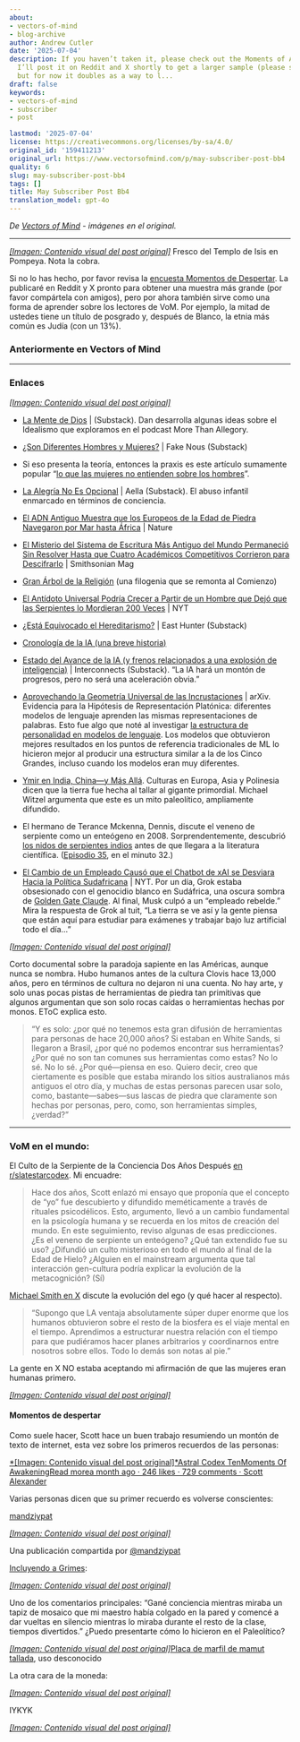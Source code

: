 ```yaml
---
about:
- vectors-of-mind
- blog-archive
author: Andrew Cutler
date: '2025-07-04'
description: If you haven’t taken it, please check out the Moments of Awakening survey.
  I’ll post it on Reddit and X shortly to get a larger sample (please share with friends),
  but for now it doubles as a way to l...
draft: false
keywords:
- vectors-of-mind
- subscriber
- post

lastmod: '2025-07-04'
license: https://creativecommons.org/licenses/by-sa/4.0/
original_id: '159411213'
original_url: https://www.vectorsofmind.com/p/may-subscriber-post-bb4
quality: 6
slug: may-subscriber-post-bb4
tags: []
title: May Subscriber Post Bb4
translation_model: gpt-4o
---
```


*De [Vectors of Mind](https://www.vectorsofmind.com/p/may-subscriber-post-bb4) - imágenes en el original.*

---

[*[Imagen: Contenido visual del post original]*](https://substackcdn.com/image/fetch/$s_!c2Mq!,f_auto,q_auto:good,fl_progressive:steep/https%3A%2F%2Fsubstack-post-media.s3.amazonaws.com%2Fpublic%2Fimages%2Fe5a01543-b2a7-441c-87c3-d77d36450c1f_2776x2249.jpeg) Fresco del Templo de Isis en Pompeya. Nota la cobra.

Si no lo has hecho, por favor revisa la [encuesta Momentos de Despertar](https://www.vectorsofmind.com/p/moments-of-awakening-survey). La publicaré en Reddit y X pronto para obtener una muestra más grande (por favor compártela con amigos), pero por ahora también sirve como una forma de aprender sobre los lectores de VoM. Por ejemplo, la mitad de ustedes tiene un título de posgrado y, después de Blanco, la etnia más común es Judía (con un 13%).

### Anteriormente en Vectors of Mind

* * *

### Enlaces

[*[Imagen: Contenido visual del post original]*](https://substackcdn.com/image/fetch/$s_!95Qh!,f_auto,q_auto:good,fl_progressive:steep/https%3A%2F%2Fsubstack-post-media.s3.amazonaws.com%2Fpublic%2Fimages%2F95174c6a-d1fa-43d9-9f5d-dd0b08a38e1d_1344x896.png)

  * [La Mente de Dios](https://open.substack.com/pub/mindandmythos/p/the-mind-of-god?r=j1sx6&utm_campaign=post&utm_medium=web&showWelcomeOnShare=false) | (Substack). Dan desarrolla algunas ideas sobre el Idealismo que exploramos en el podcast More Than Allegory.

  * [¿Son Diferentes Hombres y Mujeres?](https://fakenous.substack.com/p/are-men-and-women-different) | Fake Nous (Substack)

  * Si eso presenta la teoría, entonces la praxis es este artículo sumamente popular “[lo que las mujeres no entienden sobre los hombres](https://goranshbharal.substack.com/p/what-women-dont-understand-about)”.

  * [La Alegría No Es Opcional](https://open.substack.com/pub/aella/p/the-joy-is-not-optional?r=j1sx6&utm_campaign=post&utm_medium=web&showWelcomeOnShare=false) | Aella (Substack). El abuso infantil enmarcado en términos de conciencia.

  * [El ADN Antiguo Muestra que los Europeos de la Edad de Piedra Navegaron por Mar hasta África](https://www.nature.com/articles/d41586-025-00764-2) | Nature

  * [El Misterio del Sistema de Escritura Más Antiguo del Mundo Permaneció Sin Resolver Hasta que Cuatro Académicos Competitivos Corrieron para Descifrarlo](https://www.smithsonianmag.com/history/mystery-worlds-oldest-writing-system-remained-unsolved-until-four-scholars-raced-decipher-it-180985954/) | Smithsonian Mag

  * [Gran Árbol de la Religión](https://imgur.com/a/great-tree-of-religion-3-0-QXPiyDe?fbclid=IwY2xjawIoWLJleHRuA2FlbQIxMAABHT_xTzl5nYhXl8dOq3CpNoAWvubUahLNpJFtHD_me9zl7faZgESm0tyuFA_aem_47JPVzn_DchoM8CltxiKdA) (una filogenia que se remonta al Comienzo)

  * [El Antídoto Universal Podría Crecer a Partir de un Hombre que Dejó que las Serpientes lo Mordieran 200 Veces](https://www.nytimes.com/2025/05/02/health/snakes-universal-antivenom-tim-friede.html?unlocked_article_code=1.EU8.nNe_.__va4hJmUm4i&smid=nytcore-android-share) | NYT

  * [¿Está Equivocado el Hereditarismo?](https://open.substack.com/pub/easthunter/p/is-hereditarianism-wrong?r=j1sx6&utm_campaign=post&utm_medium=web&showWelcomeOnShare=false) | East Hunter (Substack)

  * [Cronología de la IA (una breve historia)](https://ai-timeline.org/)

  * [Estado del Avance de la IA (y frenos relacionados a una explosión de inteligencia)](https://www.interconnects.ai/p/brakes-on-an-intelligence-explosion) | Interconnects (Substack). “La IA hará un montón de progresos, pero no será una aceleración obvia.”

  * [Aprovechando la Geometría Universal de las Incrustaciones](https://arxiv.org/abs/2505.12540) | arXiv. Evidencia para la Hipótesis de Representación Platónica: diferentes modelos de lenguaje aprenden las mismas representaciones de palabras. Esto fue algo que noté al investigar [la estructura de personalidad en modelos de lenguaje](https://arxiv.org/abs/2203.02092). Los modelos que obtuvieron mejores resultados en los puntos de referencia tradicionales de ML lo hicieron mejor al producir una estructura similar a la de los Cinco Grandes, incluso cuando los modelos eran muy diferentes.

  * [Ymir en India, China—y Más Allá](https://chs.harvard.edu/chapter/michael-witzel-ymir-in-india-china-and-beyond/). Culturas en Europa, Asia y Polinesia dicen que la tierra fue hecha al tallar al gigante primordial. Michael Witzel argumenta que este es un mito paleolítico, ampliamente difundido.

  * El hermano de Terance Mckenna, Dennis, discute el veneno de serpiente como un enteógeno en 2008. Sorprendentemente, descubrió [los nidos de serpientes indios](https://www.vectorsofmind.com/i/154908424/snake-venom-raves) antes de que llegara a la literatura científica. ([Episodio 35](https://www.bluelight.org/community/threads/psychonautica-episodes-merged.294445/page-5), en el minuto 32.)

  * [El Cambio de un Empleado Causó que el Chatbot de xAI se Desviara Hacia la Política Sudafricana](https://www.nytimes.com/2025/05/16/technology/xai-elon-musk-south-africa.html) | NYT. Por un día, Grok estaba obsesionado con el genocidio blanco en Sudáfrica, una oscura sombra de [Golden Gate Claude](https://www.anthropic.com/news/golden-gate-claude). Al final, Musk culpó a un “empleado rebelde.” Mira la respuesta de Grok al tuit, “La tierra se ve así y la gente piensa que están aquí para estudiar para exámenes y trabajar bajo luz artificial todo el día…”

[*[Imagen: Contenido visual del post original]*](https://substackcdn.com/image/fetch/$s_!l-am!,f_auto,q_auto:good,fl_progressive:steep/https%3A%2F%2Fsubstack-post-media.s3.amazonaws.com%2Fpublic%2Fimages%2F92251786-5680-4750-89cd-27d3d39c9b8e_1178x1574.png)

Corto documental sobre la paradoja sapiente en las Américas, aunque nunca se nombra. Hubo humanos antes de la cultura Clovis hace 13,000 años, pero en términos de cultura no dejaron ni una cuenta. No hay arte, y solo unas pocas pistas de herramientas de piedra tan primitivas que algunos argumentan que son solo rocas caídas o herramientas hechas por monos. EToC explica esto.

> “Y es solo: ¿por qué no tenemos esta gran difusión de herramientas para personas de hace 20,000 años? Si estaban en White Sands, si llegaron a Brasil, ¿por qué no podemos encontrar sus herramientas? ¿Por qué no son tan comunes sus herramientas como estas? No lo sé. No lo sé. ¿Por qué—piensa en eso. Quiero decir, creo que ciertamente es posible que estaba mirando los sitios australianos más antiguos el otro día, y muchas de estas personas parecen usar solo, como, bastante—sabes—sus lascas de piedra que claramente son hechas por personas, pero, como, son herramientas simples, ¿verdad?”

* * *

### VoM en el mundo:

El Culto de la Serpiente de la Conciencia Dos Años Después [en r/slatestarcodex](https://www.reddit.com/r/slatestarcodex/comments/1icx6jl/the_snake_cult_of_consciousness_two_years_later/). Mi encuadre:

> Hace dos años, Scott enlazó mi ensayo que proponía que el concepto de “yo” fue descubierto y difundido meméticamente a través de rituales psicodélicos. Esto, argumento, llevó a un cambio fundamental en la psicología humana y se recuerda en los mitos de creación del mundo. En este seguimiento, reviso algunas de esas predicciones. ¿Es el veneno de serpiente un enteógeno? ¿Qué tan extendido fue su uso? ¿Difundió un culto misterioso en todo el mundo al final de la Edad de Hielo? ¿Alguien en el mainstream argumenta que tal interacción gen-cultura podría explicar la evolución de la metacognición? (Sí)

[Michael Smith en X](https://x.com/Morphenius/status/1879270868918157798) discute la evolución del ego (y qué hacer al respecto).

> “Supongo que LA ventaja absolutamente súper duper enorme que los humanos obtuvieron sobre el resto de la biosfera es el viaje mental en el tiempo. Aprendimos a estructurar nuestra relación con el tiempo para que pudiéramos hacer planes arbitrarios y coordinarnos entre nosotros sobre ellos. Todo lo demás son notas al pie.”

La gente en X NO estaba aceptando mi afirmación de que las mujeres eran humanas primero.

[*[Imagen: Contenido visual del post original]*](https://substackcdn.com/image/fetch/$s_!JEEU!,f_auto,q_auto:good,fl_progressive:steep/https%3A%2F%2Fsubstack-post-media.s3.amazonaws.com%2Fpublic%2Fimages%2F0c24e691-441a-45f1-b1d6-ffb436624396_1180x1208.png)

#### Momentos de despertar

Como suele hacer, Scott hace un buen trabajo resumiendo un montón de texto de internet, esta vez sobre los primeros recuerdos de las personas:

[*[Imagen: Contenido visual del post original]*Astral Codex TenMoments Of AwakeningRead morea month ago · 246 likes · 729 comments · Scott Alexander](https://www.astralcodexten.com/p/moments-of-awakening?utm_source=substack&utm_campaign=post_embed&utm_medium=web)

Varias personas dicen que su primer recuerdo es volverse conscientes:

[mandziypat](https://instagram.com/mandziypat)

[*[Imagen: Contenido visual del post original]*](https://instagram.com/p/DISJtkzh6RC)

Una publicación compartida por [@mandziypat](https://instagram.com/mandziypat)

[Incluyendo a Grimes](https://x.com/Grimezsz/status/1911168550330573138):

[*[Imagen: Contenido visual del post original]*](https://substackcdn.com/image/fetch/$s_!EgB9!,f_auto,q_auto:good,fl_progressive:steep/https%3A%2F%2Fsubstack-post-media.s3.amazonaws.com%2Fpublic%2Fimages%2F6228e124-dc9b-4a95-9b62-efd862848229_1166x628.png)

Uno de los comentarios principales: “Gané conciencia mientras miraba un tapiz de mosaico que mi maestro había colgado en la pared y comencé a dar vueltas en silencio mientras lo miraba durante el resto de la clase, tiempos divertidos.” ¿Puedo presentarte cómo lo hicieron en el Paleolítico?

[*[Imagen: Contenido visual del post original]*](https://substackcdn.com/image/fetch/$s_!Qu5A!,f_auto,q_auto:good,fl_progressive:steep/https%3A%2F%2Fsubstack-post-media.s3.amazonaws.com%2Fpublic%2Fimages%2F1dbf443b-9126-4ee2-9f23-ffc3bc47b72d_1600x1092.jpeg)[Placa de marfil de mamut tallada](https://en.wikipedia.org/wiki/Mal%27ta–Buret%27_culture#/media/File:Mal'ta_centrally_perforated_ivory_plaque.jpg), uso desconocido

La otra cara de la moneda:

[*[Imagen: Contenido visual del post original]*](https://substackcdn.com/image/fetch/$s_!Pqz8!,f_auto,q_auto:good,fl_progressive:steep/https%3A%2F%2Fsubstack-post-media.s3.amazonaws.com%2Fpublic%2Fimages%2F1ffdd37d-3e66-4728-b17b-783d1c830f5c_1532x1092.jpeg)

IYKYK

[*[Imagen: Contenido visual del post original]*](https://substackcdn.com/image/fetch/$s_!NB9o!,f_auto,q_auto:good,fl_progressive:steep/https%3A%2F%2Fsubstack-post-media.s3.amazonaws.com%2Fpublic%2Fimages%2F8df6d2ec-a33c-4420-80e1-60a820ed6106_1024x1536.webp)